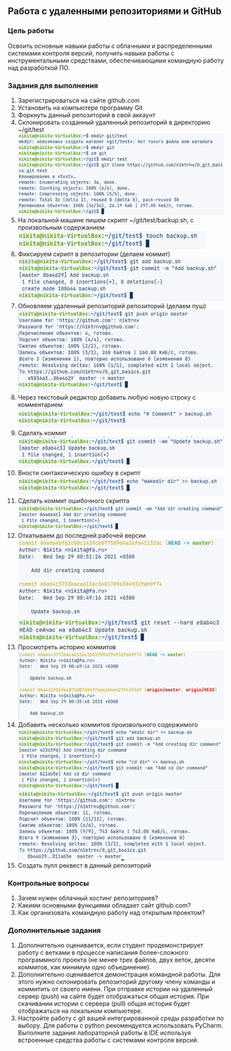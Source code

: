 ## Работа с удаленными репозиториями и GitHub


### Цель работы

Освоить основные навыки работы с облачными и распределенными системами контроля версий, получить навыки работы с инструментальными средствами, обеспечивающими командную работу над разработкой ПО.


### Задания для выполнения



1. Зарегистрироваться на сайте github.com
2. Установить на компьютере программу Git
3. Форкнуть данный репозиторий в свой аккаунт
4. Склонировать созданный удаленный репозиторий в директорию ~/git/test
![screenshot](images/1.png)
6. На локальной машине пишем скрипт ~/git/test/backup.sh, с произвольным содержанием
![screenshot](images/2.png)
8. Фиксируем скрипт в репозитории (делаем коммит)
![screenshot](images/3.png)
10. Обновляем удаленный репозиторий репозиторий (делаем пуш)
![screenshot](images/4.png)
12. Через текстовый редактор добавить любую новую строку с комментарием
![screenshot](images/5.png)
14. Сделать коммит
![screenshot](images/6.png)
16. Вности синтаксическую ошибку в скрипт
![screenshot](images/7.png)
18. Сделать коммит ошибочного скрипта
![screenshot](images/8.png)
20. Откатываем до последней рабочей версии
![screenshot](images/9.png)
![screenshot](images/10.png)
22. Просмотреть историю коммитов
![screenshot](images/11.png)
24. Добавить несколько коммитов произвольного содержимого
![screenshot](images/12.png)
![screenshot](images/13.png)
26. Создать пулл реквест в данный репозиторий


### Контрольные вопросы



1. Зачем нужен облачный хостинг репозиториев?
2. Какими основными функциями обладает сайт github.com?
3. Как организовать командную работу над открытым проектом?


### Дополнительные задания



1. Дополнительно оценивается, если студент продемонстрирует работу с ветками в процессе написания более-сложного программного проекта (не менее трех файлов, двух веток, десяти коммитов, как минимум одно объединение).
2. Дополнительно оценивается демонстрация командной работы. Для этого нужно склонировать репозиторий другому члену команды и коммитить от своего имени. При отправке истории на удаленный сервер (push) на сайте будет отображаться общая история. При скачивании истории с сервера (pull) общая история будет отображаться на локальном компьютере.
3. Настройте работу с git вашей интегрированной среды разработки по выбору. Для работы с python рекомендуется использовать PyCharm. Выполните задания лабораторной работы в IDE используя встроенные средства работы с системами контроля версий.

